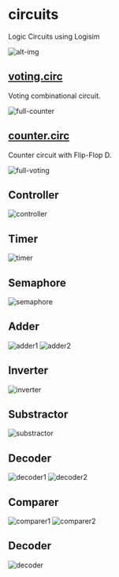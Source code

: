 # circuits
Logic Circuits using Logisim

![alt-img](./circuits.jpeg)

## [voting.circ](./voting.circ)
Voting combinational circuit.

![full-counter](./full-counter.png)

## [counter.circ](./counter.circ)
Counter circuit with Flip-Flop D.

![full-voting](./full-voting.png)

## Controller

![controller](./controller.png)

## Timer

![timer](./timer.png)

## Semaphore

![semaphore](./semaphore.png)

## Adder

![adder1](./adder1.png)
![adder2](./adder2.png)

## Inverter

![inverter](./invertir.png)

## Substractor

![substractor](./substractor.png)

## Decoder

![decoder1](./decoder1.png)
![decoder2](./decoder2.png)

## Comparer

![comparer1](./comparer1.png)
![comparer2](./comparer2.png)

## Decoder

![decoder](./decoder.png)
